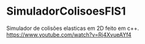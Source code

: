 # SimuladorColisoesFIS1
Simulador de colisões elasticas em 2D feito em c++.
https://www.youtube.com/watch?v=Rj4XvueAYf4
